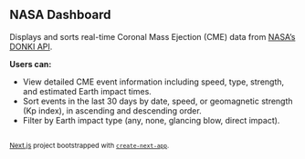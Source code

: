 ## NASA Dashboard
Displays and sorts real-time Coronal Mass Ejection (CME) data from [NASA’s DONKI API](https://api.nasa.gov/).


**Users can:**
* View detailed CME event information including speed, type, strength, and estimated Earth impact times.
* Sort events in the last 30 days by date, speed, or geomagnetic strength (Kp index), in ascending and descending order.
* Filter by Earth impact type (any, none, glancing blow, direct impact).

##
<sub>[Next.js](https://nextjs.org) project bootstrapped with [`create-next-app`](https://nextjs.org/docs/app/api-reference/cli/create-next-app).</sub>
